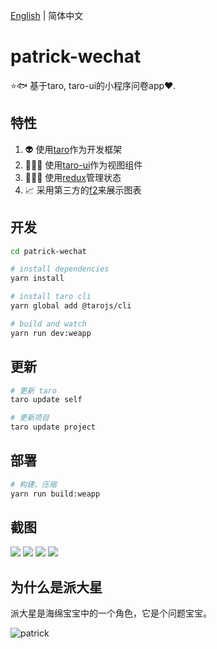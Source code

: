[English](./README.md) | 简体中文

# patrick-wechat
⭐️🐟 基于taro, taro-ui的小程序问卷app❤️.

## 特性

1. 👽 使用[taro](https://github.com/NervJS/taro)作为开发框架
2. 👨🏻‍💻 使用[taro-ui](https://github.com/NervJS/taro-ui)作为视图组件
3. 👩🏻‍💻 使用[redux](https://github.com/reduxjs/redux)管理状态
4. 📈 采用第三方的[f2](https://github.com/antvis/f2)来展示图表

## 开发

```bash
cd patrick-wechat

# install dependencies
yarn install

# install taro cli
yarn global add @tarojs/cli

# build and watch
yarn run dev:weapp
```

## 更新

```bash
# 更新 taro
taro update self

# 更新项目
taro update project
```

## 部署

```bash
# 构建、压缩
yarn run build:weapp
```

## 截图

![](screenshots/index.png)
![](screenshots/introduce.png)
![](screenshots/questionnaire.png)
![](screenshots/result.png)

## 为什么是派大星

派大星是海绵宝宝中的一个角色，它是个问题宝宝。

![patrick](https://upload.wikimedia.org/wikipedia/en/thumb/3/33/Patrick_Star.svg/1200px-Patrick_Star.svg.png)